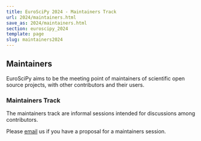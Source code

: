 ```yaml
---
title: EuroSciPy 2024 - Maintainers Track
url: 2024/maintainers.html
save_as: 2024/maintainers.html
section: euroscipy_2024
template: page
slug: maintainers2024
---
```


## Maintainers

EuroSciPy aims to be the meeting point of maintainers of scientific open source
projects, with other contributors and their users.

### Maintainers Track

The maintainers track are informal sessions intended for discussions among
contributors.

Please [email](mailto:maintainers@euroscipy.org) us if you have a proposal for
a maintainers session.

